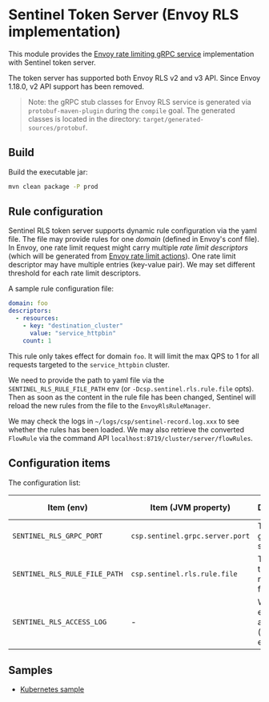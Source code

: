 # Sentinel Token Server (Envoy RLS implementation)

This module provides the [Envoy rate limiting gRPC service](https://www.envoyproxy.io/docs/envoy/latest/intro/arch_overview/other_features/global_rate_limiting#arch-overview-rate-limit) implementation
with Sentinel token server.

The token server has supported both Envoy RLS v2 and v3 API. Since Envoy 1.18.0, v2 API support has been removed.

> Note: the gRPC stub classes for Envoy RLS service is generated via `protobuf-maven-plugin` during the `compile` goal.
> The generated classes is located in the directory: `target/generated-sources/protobuf`.

## Build

Build the executable jar:

```bash
mvn clean package -P prod
```

## Rule configuration

Sentinel RLS token server supports dynamic rule configuration via the yaml file.
The file may provide rules for one *domain* (defined in Envoy's conf file).
In Envoy, one rate limit request might carry multiple *rate limit descriptors*
(which will be generated from [Envoy rate limit actions](https://www.envoyproxy.io/docs/envoy/v1.20.1/api-v3/config/route/v3/route_components.proto#envoy-v3-api-msg-config-route-v3-ratelimit)).
One rate limit descriptor may have multiple entries (key-value pair).
We may set different threshold for each rate limit descriptors.

A sample rule configuration file:

```yaml
domain: foo
descriptors:
  - resources:
    - key: "destination_cluster"
      value: "service_httpbin"
    count: 1
```

This rule only takes effect for domain `foo`. It will limit the max QPS to 1 for
all requests targeted to the `service_httpbin` cluster.

We need to provide the path to yaml file via the `SENTINEL_RLS_RULE_FILE_PATH` env
(or `-Dcsp.sentinel.rls.rule.file` opts). Then as soon as the content in the rule file has been changed,
Sentinel will reload the new rules from the file to the `EnvoyRlsRuleManager`.

We may check the logs in `~/logs/csp/sentinel-record.log.xxx` to see whether the rules has been loaded.
We may also retrieve the converted `FlowRule` via the command API `localhost:8719/cluster/server/flowRules`.

## Configuration items

The configuration list:

| Item (env) | Item (JVM property) | Description | Default Value | Required |
|--------|--------|--------|--------|--------|
| `SENTINEL_RLS_GRPC_PORT` | `csp.sentinel.grpc.server.port` | The RLS gRPC server port | **10240** | false |
| `SENTINEL_RLS_RULE_FILE_PATH` | `csp.sentinel.rls.rule.file` | The path of the RLS rule yaml file | - | **true** |
| `SENTINEL_RLS_ACCESS_LOG` | - | Whether to enable the access log (`on` for enable) | off | false |

## Samples

- [Kubernetes sample](./sample/k8s)

